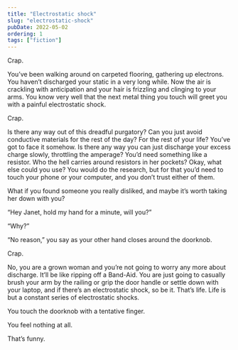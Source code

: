 ```yaml
---
title: "Electrostatic shock"
slug: "electrostatic-shock"
pubDate: 2022-05-02
ordering: 1
tags: ["fiction"]
---
```


<span class="small-caps">Crap</span>.

You’ve been walking around on carpeted flooring, gathering up electrons. You haven’t discharged your static in a very long while. Now the air is crackling with anticipation and your hair is frizzling and clinging to your arms. You know very well that the next metal thing you touch will greet you with a painful electrostatic shock.

Crap.

Is there any way out of this dreadful purgatory? Can you just avoid conductive materials for the rest of the day? For the rest of your life? You’ve got to face it somehow. Is there any way you can just discharge your excess charge slowly, throttling the amperage? You’d need something like a resistor. Who the hell carries around resistors in her pockets? Okay, what else could you use? You would do the research, but for that you’d need to touch your phone or your computer, and you don’t trust either of them.

What if you found someone you really disliked, and maybe it’s worth taking her down with you?

“Hey Janet, hold my hand for a minute, will you?”

“Why?”

“No reason,” you say as your other hand closes around the doorknob.

Crap.

No, you are a grown woman and you’re not going to worry any more about discharge. It’ll be like ripping off a Band-Aid. You are just going to casually brush your arm by the railing or grip the door handle or settle down with your laptop, and if there’s an electrostatic shock, so be it. That’s life. Life is but a constant series of electrostatic shocks.

You touch the doorknob with a tentative finger.

You feel nothing at all.

That’s funny.